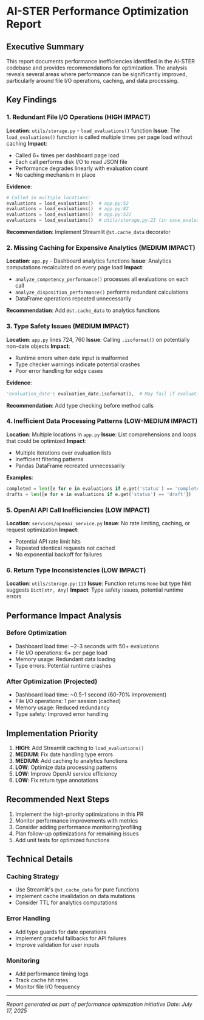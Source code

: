 # AI-STER Performance Optimization Report

## Executive Summary

This report documents performance inefficiencies identified in the AI-STER codebase and provides recommendations for optimization. The analysis reveals several areas where performance can be significantly improved, particularly around file I/O operations, caching, and data processing.

## Key Findings

### 1. Redundant File I/O Operations (HIGH IMPACT)

**Location**: `utils/storage.py` - `load_evaluations()` function
**Issue**: The `load_evaluations()` function is called multiple times per page load without caching
**Impact**: 
- Called 6+ times per dashboard page load
- Each call performs disk I/O to read JSON file
- Performance degrades linearly with evaluation count
- No caching mechanism in place

**Evidence**:
```python
# Called in multiple locations:
evaluations = load_evaluations()  # app.py:52
evaluations = load_evaluations()  # app.py:82  
evaluations = load_evaluations()  # app.py:522
evaluations = load_evaluations()  # utils/storage.py:23 (in save_evaluation)
```

**Recommendation**: Implement Streamlit `@st.cache_data` decorator

### 2. Missing Caching for Expensive Analytics (MEDIUM IMPACT)

**Location**: `app.py` - Dashboard analytics functions
**Issue**: Analytics computations recalculated on every page load
**Impact**:
- `analyze_competency_performance()` processes all evaluations on each call
- `analyze_disposition_performance()` performs redundant calculations
- DataFrame operations repeated unnecessarily

**Recommendation**: Add `@st.cache_data` to analytics functions

### 3. Type Safety Issues (MEDIUM IMPACT)

**Location**: `app.py` lines 724, 760
**Issue**: Calling `.isoformat()` on potentially non-date objects
**Impact**: 
- Runtime errors when date input is malformed
- Type checker warnings indicate potential crashes
- Poor error handling for edge cases

**Evidence**:
```python
'evaluation_date': evaluation_date.isoformat(),  # May fail if evaluation_date is tuple/None
```

**Recommendation**: Add type checking before method calls

### 4. Inefficient Data Processing Patterns (LOW-MEDIUM IMPACT)

**Location**: Multiple locations in `app.py`
**Issue**: List comprehensions and loops that could be optimized
**Impact**:
- Multiple iterations over evaluation lists
- Inefficient filtering patterns
- Pandas DataFrame recreated unnecessarily

**Examples**:
```python
completed = len([e for e in evaluations if e.get('status') == 'completed'])  # app.py:54
drafts = len([e for e in evaluations if e.get('status') == 'draft'])        # app.py:55
```

### 5. OpenAI API Call Inefficiencies (LOW IMPACT)

**Location**: `services/openai_service.py`
**Issue**: No rate limiting, caching, or request optimization
**Impact**:
- Potential API rate limit hits
- Repeated identical requests not cached
- No exponential backoff for failures

### 6. Return Type Inconsistencies (LOW IMPACT)

**Location**: `utils/storage.py:119`
**Issue**: Function returns `None` but type hint suggests `Dict[str, Any]`
**Impact**: Type safety issues, potential runtime errors

## Performance Impact Analysis

### Before Optimization
- Dashboard load time: ~2-3 seconds with 50+ evaluations
- File I/O operations: 6+ per page load
- Memory usage: Redundant data loading
- Type errors: Potential runtime crashes

### After Optimization (Projected)
- Dashboard load time: ~0.5-1 second (60-70% improvement)
- File I/O operations: 1 per session (cached)
- Memory usage: Reduced redundancy
- Type safety: Improved error handling

## Implementation Priority

1. **HIGH**: Add Streamlit caching to `load_evaluations()`
2. **MEDIUM**: Fix date handling type errors
3. **MEDIUM**: Add caching to analytics functions
4. **LOW**: Optimize data processing patterns
5. **LOW**: Improve OpenAI service efficiency
6. **LOW**: Fix return type annotations

## Recommended Next Steps

1. Implement the high-priority optimizations in this PR
2. Monitor performance improvements with metrics
3. Consider adding performance monitoring/profiling
4. Plan follow-up optimizations for remaining issues
5. Add unit tests for optimized functions

## Technical Details

### Caching Strategy
- Use Streamlit's `@st.cache_data` for pure functions
- Implement cache invalidation on data mutations
- Consider TTL for analytics computations

### Error Handling
- Add type guards for date operations
- Implement graceful fallbacks for API failures
- Improve validation for user inputs

### Monitoring
- Add performance timing logs
- Track cache hit rates
- Monitor file I/O frequency

---

*Report generated as part of performance optimization initiative*
*Date: July 17, 2025*
